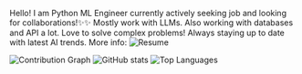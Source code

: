 Hello! I am Python ML Engineer currently actively seeking job and looking for collaborations!✨✨
Mostly work with LLMs. Also working with databases and API a lot. Love to solve complex problems!
Always staying up to date with latest AI trends.
More info: ![Resume](https://vladlen32230.github.io/resume/)

![Contribution Graph](https://raw.githubusercontent.com/vladlen32230/vladlen32230/output/github-contribution-grid-snake.svg)
![GitHub stats](https://github-readme-stats.vercel.app/api?username=vladlen32230&show_icons=true&theme=radical)
![Top Languages](https://github-readme-stats.vercel.app/api/top-langs/?username=vladlen32230&layout=compact&theme=vision-friendly-dark)

